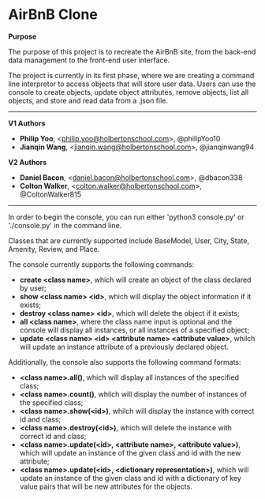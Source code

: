 # AirBnB Clone

**Purpose**

The purpose of this project is to recreate the AirBnB site, from the back-end data management to the front-end user interface. 

The project is currently in its first phase, where we are creating a command line interpretor to access objects that will store user data. Users can use the console to create objects, update object attributes, remove objects, list all objects, and store and read data from a .json file.

----------------------------------------

**V1 Authors**
- **Philip Yoo**, \<philip.yoo@holbertonschool.com>, @philipYoo10
- **Jianqin Wang**, \<jianqin.wang@holbertonschool.com>, @jianqinwang94

**V2 Authors**
- **Daniel Bacon**, \<daniel.bacon@holbertonschool.com>, @dbacon338
- **Colton Walker**, \<colton.walker@holbertonschool.com>, @ColtonWalker815

----------------------------------------

In order to begin the console, you can run either 'python3 console.py' or './console.py' in the command line.

Classes that are currently supported include BaseModel, User, City, State, Amenity, Review, and Place.

The console currently supports the following commands:
- **create \<class name>**, which will create an object of the class declared by user;
- **show \<class name> \<id>**, which will display the object information if it exists;
- **destroy \<class name> \<id>**, which will delete the object if it exists;
- **all \<class name>**, where the class name input is optional and the console will display all instances, or all instances of a specified object;
- **update \<class name> \<id> \<attribute name> \<attribute value>**, whilch will update an instance attribute of a previously declared object.

Additionally, the console also supports the following command formats:
- **\<class name>.all()**, which will display all instances of the specified class;
- **\<class name>.count()**, whilch will display the number of instances of the specified class;
- **\<class name>.show(\<id>)**, whilch will display the instance with correct id and class;
- **\<class name>.destroy(\<id>)**, which will delete the instance with correct id and class;
- **\<class name>.update(\<id>, \<attribute name>, \<attribute value>)**, which will update an instance of the given class and id with the new attribute;
- **\<class name>.update(\<id>, \<dictionary representation>)**, which will update an instance of the given class and id with a dictionary of key value pairs that will be new attributes for the objects. 